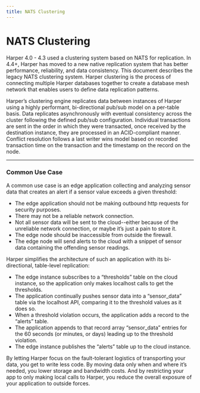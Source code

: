 ```yaml
---
title: NATS Clustering
---
```


# NATS Clustering

Harper 4.0 - 4.3 used a clustering system based on NATS for replication. In 4.4+, Harper has moved to a new native replication system that has better performance, reliability, and data consistency. This document describes the legacy NATS clustering system. Harper clustering is the process of connecting multiple Harper databases together to create a database mesh network that enables users to define data replication patterns.

Harper’s clustering engine replicates data between instances of Harper using a highly performant, bi-directional pub/sub model on a per-table basis. Data replicates asynchronously with eventual consistency across the cluster following the defined pub/sub configuration. Individual transactions are sent in the order in which they were transacted, once received by the destination instance, they are processed in an ACID-compliant manner. Conflict resolution follows a last writer wins model based on recorded transaction time on the transaction and the timestamp on the record on the node.

---

### Common Use Case

A common use case is an edge application collecting and analyzing sensor data that creates an alert if a sensor value exceeds a given threshold:

- The edge application should not be making outbound http requests for security purposes.
- There may not be a reliable network connection.
- Not all sensor data will be sent to the cloud--either because of the unreliable network connection, or maybe it’s just a pain to store it.
- The edge node should be inaccessible from outside the firewall.
- The edge node will send alerts to the cloud with a snippet of sensor data containing the offending sensor readings.

Harper simplifies the architecture of such an application with its bi-directional, table-level replication:

- The edge instance subscribes to a “thresholds” table on the cloud instance, so the application only makes localhost calls to get the thresholds.
- The application continually pushes sensor data into a “sensor_data” table via the localhost API, comparing it to the threshold values as it does so.
- When a threshold violation occurs, the application adds a record to the “alerts” table.
- The application appends to that record array “sensor_data” entries for the 60 seconds (or minutes, or days) leading up to the threshold violation.
- The edge instance publishes the “alerts” table up to the cloud instance.

By letting Harper focus on the fault-tolerant logistics of transporting your data, you get to write less code. By moving data only when and where it’s needed, you lower storage and bandwidth costs. And by restricting your app to only making local calls to Harper, you reduce the overall exposure of your application to outside forces.
